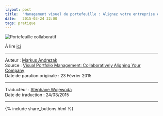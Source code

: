 ```yaml
---
layout: post
title:  "Management visuel de portefeuille : Alignez votre entreprise de manière collaborative"
date:   2015-03-24 22:00
tags: pratique
---
```



![Portefeuille collaboratif](http://www.infoq.com/resource/articles/visual-portfolio-management/fr/resources/fig5small-fr.jpg)

À lire [ici](http://www.infoq.com/fr/articles/visual-portfolio-management)  


---
Auteur : [Markus Andrezak](http://ueberproduct.de/en/team/)  
Source : [Visual Portfolio Management: Collaboratively Aligning Your Company ](http://www.infoq.com/articles/visual-portfolio-management)  
Date de parution originale : 23 Février 2015  

---
Traducteur : [Stéphane Wojewoda](http://www.les-traducteurs-agiles.org/traducteurs/)  
Date de traduction : 24/03/2015  

---

{% include share_buttons.html %}
